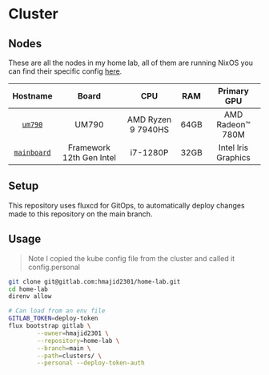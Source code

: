 # Cluster

## Nodes

These are all the nodes in my home lab, all of them are running NixOS you can find their specific config
[here](https://gitlab.com/hmajid2301/dotfiles).

|   Hostname                                         |            Board                                          |               CPU                                              |  RAM        |         Primary GPU        |
| :---------:                                        | :-------------------------:                               | :----------------------------:                                 | :---:       | :-------------------------:|
| [`um790`](https://gitlab.com/hmajid2301/dotfiles/-/blob/main/systems/x86_64-linux/um790/default.nix?ref_type=heads)                                           |  UM790                                                    |  AMD Ryzen 9 7940HS                                            | 64GB        | AMD Radeon™ 780M           |
| [`mainboard`](https://gitlab.com/hmajid2301/dotfiles/-/blob/main/systems/x86_64-linux/mainboard/default.nix?ref_type=heads)                                        | Framework 12th Gen Intel                                  |  i7-1280P                                                      | 32GB        | Intel Iris Graphics        |
## Setup

This repository uses fluxcd for GitOps, to automatically deploy changes made to this repository on the main branch.

## Usage

> Note I copied the kube config file from the cluster and called it config.personal

```bash
git clone git@gitlab.com:hmajid2301/home-lab.git
cd home-lab
direnv allow

# Can load from an env file
GITLAB_TOKEN=deploy-token
flux bootstrap gitlab \
        --owner=hmajid2301 \
        --repository=home-lab \
        --branch=main \
        --path=clusters/ \
        --personal --deploy-token-auth

```

